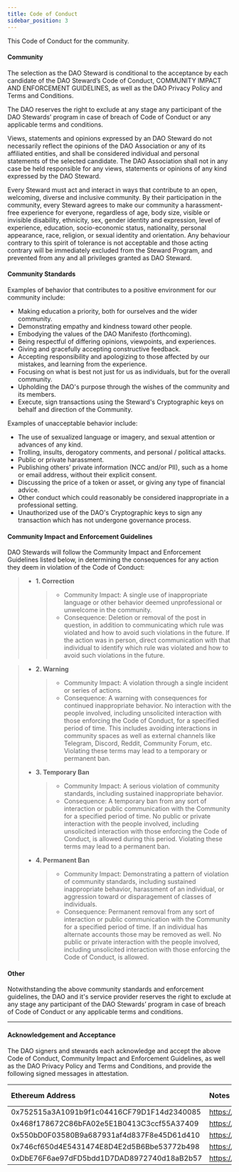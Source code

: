 ```yaml
---
title: Code of Conduct
sidebar_position: 3
---
```


This Code of Conduct for the community.

#### Community

The selection as the DAO Steward is conditional to the acceptance by each candidate of the DAO Steward’s Code of Conduct, COMMUNITY IMPACT AND ENFORCEMENT GUIDELINES, as well as the DAO Privacy Policy and Terms and Conditions.

The DAO reserves the right to exclude at any stage any participant of the DAO Stewards’ program in case of breach of Code of Conduct or any applicable terms and conditions.

Views, statements and opinions expressed by an DAO Steward do not necessarily reflect the opinions of the DAO Association or any of its affiliated entities, and shall be considered individual and personal statements of the selected candidate. The DAO Association shall not in any case be held responsible for any views, statements or opinions of any kind expressed by the DAO Steward.

‍Every Steward must act and interact in ways that contribute to an open, welcoming, diverse and inclusive community. By their participation in the community, every Steward agrees to make our community a harassment-free experience for everyone, regardless of age, body size, visible or invisible disability, ethnicity, sex, gender identity and expression, level of experience, education, socio-economic status, nationality, personal appearance, race, religion, or sexual identity and orientation. Any behaviour contrary to this spirit of tolerance is not acceptable and those acting contrary will be immediately excluded from the Steward Program, and prevented from any and all privileges granted as DAO Steward.

#### Community Standards

Examples of behavior that contributes to a positive environment for our community include:

-   Making education a priority, both for ourselves and the wider community.
-   Demonstrating empathy and kindness toward other people.
-   Embodying the values of the DAO Manifesto (forthcoming).
-   Being respectful of differing opinions, viewpoints, and experiences.
-   Giving and gracefully accepting constructive feedback.
-   Accepting responsibility and apologizing to those affected by our mistakes, and learning from the experience.
-   Focusing on what is best not just for us as individuals, but for the overall community.
-   Upholding the DAO's purpose through the wishes of the community and its members.
-   Execute, sign transactions using the Steward's Cryptographic keys on behalf and direction of the Community.

Examples of unacceptable behavior include:

-   The use of sexualized language or imagery, and sexual attention or advances of any kind.
-   Trolling, insults, derogatory comments, and personal / political attacks.
-   Public or private harassment.
-   Publishing others’ private information (NCC and/or PII), such as a home or email address, without their explicit consent.
-   Discussing the price of a token or asset, or giving any type of financial advice.
-   Other conduct which could reasonably be considered inappropriate in a professional setting.
-   Unauthorized use of the DAO's Cryptographic keys to sign any transaction which has not undergone governance process.

#### Community Impact and Enforcement Guidelines

DAO Stewards will follow the Community Impact and Enforcement Guidelines listed below, in determining the consequences for any action they deem in violation of the Code of Conduct:

> -   **1. Correction**
>     > -   Community Impact: A single use of inappropriate language or other behavior deemed unprofessional or unwelcome in the community.
>     > -   Consequence: Deletion or removal of the post in question, in addition to communicating which rule was violated and how to avoid such violations in the future. If the action was in person, direct communication with that individual to identify which rule was violated and how to avoid such violations in the future.

> -   **2. Warning**
>     > -   Community Impact: A violation through a single incident or series of actions.
>     > -   Consequence: A warning with consequences for continued inappropriate behavior. No interaction with the people involved, including unsolicited interaction with those enforcing the Code of Conduct, for a specified period of time. This includes avoiding interactions in community spaces as well as external channels like Telegram, Discord, Reddit, Community Forum, etc. Violating these terms may lead to a temporary or permanent ban.
> -   **3. Temporary Ban**
>     > -   Community Impact: A serious violation of community standards, including sustained inappropriate behavior.
>     > -   Consequence: A temporary ban from any sort of interaction or public communication with the Community for a specified period of time. No public or private interaction with the people involved, including unsolicited interaction with those enforcing the Code of Conduct, is allowed during this period. Violating these terms may lead to a permanent ban.
> -   **4. Permanent Ban**
>     > -   Community Impact: Demonstrating a pattern of violation of community standards, including sustained inappropriate behavior, harassment of an individual, or aggression toward or disparagement of classes of individuals.
>     > -   Consequence: Permanent removal from any sort of interaction or public communication with the Community for a specified period of time. If an individual has alternate accounts those may be removed as well. No public or private interaction with the people involved, including unsolicited interaction with those enforcing the Code of Conduct, is allowed.

#### Other

Notwithstanding the above community standards and enforcement guidelines, the DAO and it's service provider reserves the right to exclude at any stage any participant of the DAO Stewards’ program in case of breach of Code of Conduct or any applicable terms and conditions.

---

#### Acknowledgement and Acceptance

The DAO signers and stewards each acknowledge and accept the above Code of Conduct, Community Impact and Enforcement Guidelines, as well as the DAO Privacy Policy and Terms and Conditions, and provide the following signed messages in attestation.

| Ethereum Address                           | Notes                                                                   | Signed message |
| :----------------------------------------- | :---------------------------------------------------------------------- | :------------- |
| 0x752515a3A1091b9f1c04416CF79D1F14d2340085 | https://etherscan.io/address/0x752515a3a1091b9f1c04416cf79d1f14d2340085 |                |
| 0x468f178672C86bFA02e5E1B0413C3ccf55A37409 | https://etherscan.io/address/0x468f178672C86bFA02e5E1B0413C3ccf55A37409 |                |
| 0x550bD0F03580B9a687931af4d837F8e45D61d410 | https://etherscan.io/address/0x550bD0F03580B9a687931af4d837F8e45D61d410 |                |
| 0x746cf650d4E5431474E8D4E2d5B6Bbe53772b498 | https://etherscan.io/address/0x746cf650d4E5431474E8D4E2d5B6Bbe53772b498 |                |
| 0xDbE76F6ae97dFD5bdd1D7DAD8972740d18aB2b57 | https://etherscan.io/address/0xDbE76F6ae97dFD5bdd1D7DAD8972740d18aB2b57 |                |
